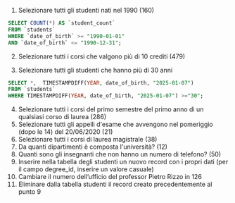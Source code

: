 1. Selezionare tutti gli studenti nati nel 1990 (160)

```sql
SELECT COUNT(*) AS `student_count`
FROM `students`
WHERE `date_of_birth` >= "1990-01-01"
AND `date_of_birth` <= "1990-12-31";
```

2. Selezionare tutti i corsi che valgono più di 10 crediti (479)

3. Selezionare tutti gli studenti che hanno più di 30 anni

```sql
SELECT *,  TIMESTAMPDIFF(YEAR, date_of_birth, "2025-01-07")
FROM `students`
WHERE TIMESTAMPDIFF(YEAR, date_of_birth, "2025-01-07") >="30";
```

4. Selezionare tutti i corsi del primo semestre del primo anno di un qualsiasi corso di
   laurea (286)
5. Selezionare tutti gli appelli d'esame che avvengono nel pomeriggio (dopo le 14) del
   20/06/2020 (21)
6. Selezionare tutti i corsi di laurea magistrale (38)
7. Da quanti dipartimenti è composta l'università? (12)
8. Quanti sono gli insegnanti che non hanno un numero di telefono? (50)
9. Inserire nella tabella degli studenti un nuovo record con i propri dati (per il campo
   degree_id, inserire un valore casuale)
10. Cambiare il numero dell’ufficio del professor Pietro Rizzo in 126
11. Eliminare dalla tabella studenti il record creato precedentemente al punto 9
